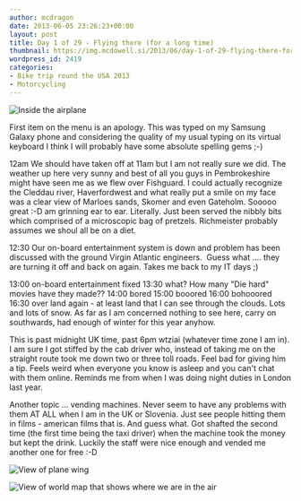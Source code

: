 ```yaml
---
author: mcdragon
date: 2013-06-05 23:26:23+00:00
layout: post
title: Day 1 of 29 - Flying there (for a long time)
thumbnail: https://img.mcdowell.si/2013/06/day-1-of-29-flying-there-for-a-long-time.png
wordpress_id: 2419
categories:
- Bike trip round the USA 2013
- Motorcycling
---
```


![Inside the airplane](https://img.mcdowell.si/2013/06/wpid-20130605_1201031-1.jpg "Inside the airplane")

First item on the menu is an apology. This was typed on my Samsung Galaxy phone and considering the quality of my usual typing on its virtual keyboard I think I will probably have some absolute spelling gems ;-)

12am
We should have taken off at 11am but I am not really sure we did. The weather up here very sunny and best of all you guys in Pembrokeshire might have seen me as we flew over Fishguard. I could actually recognize the Cleddau river, Haverfordwest and what really put a smile on my face was a clear view of Marloes sands, Skomer and even Gateholm. Sooooo great :-D am grinning ear to ear. Literally.
Just been served the nibbly bits which comprised of a microscopic bag of pretzels. Richmeister probably assumes we shoul all be on a diet.

12:30
Our on-board entertainment system is down and problem has been discussed with the ground Virgin Atlantic engineers.  Guess what .... they are turning it off and back on again. Takes me back to my IT days ;)

13:00 on-board entertainment fixed
13:30 what? How many "Die hard" movies have they made??
14:00 bored
15:00 booored
16:00 bohooored
16:30 over land again - at least land that I can see through the clouds. Lots and lots of snow. As far as I am concerned nothing to see here, carry on southwards, had enough of winter for this year anyhow.

This is past midnight UK time, past 6pm wtziai (whatever time zone I am in). I am sure I got stiffed by the cab driver who, instead of taking me on the straight route took me down two or three toll roads. Feel bad for giving him a tip.
Feels weird when everyone you know is asleep and you can't chat with them online. Reminds me from when I was doing night duties in London last year.

Another topic ... vending machines. Never seem to have any problems with them AT ALL when I am in the UK or Slovenia. Just see people hitting them in films - american films that is. And guess what. Got shafted the second time (the first time being the taxi driver) when the machine took the money but kept the drink. Luckily the staff were nice enough and vended me another one for free :-D

![View of plane wing](https://img.mcdowell.si/2013/06/wpid-20130605_1015591-1.jpg "View of plane wing")

![View of world map that shows where we are in the air](https://img.mcdowell.si/2013/06/wpid-20130605_1620351-1.jpg "View of world map that shows where we are in the air")


